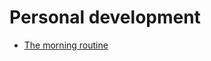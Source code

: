 # Personal development

* [The morning routine](https://medium.com/better-humans/this-morning-routine-will-save-you-20-hours-per-week-a05c68b8e73c)
